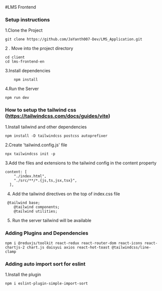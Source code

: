 #LMS Frontend

### Setup instructions

1.Clone the Project 
```
git clone https://github.com/JaYanth007-Dev/LMS_Application.git

```

2 . Move into the project directory
``` 
cd client
cd lms-frontend-en

```


3.Install dependencies
```
    npm install
```


4.Run the Server
``` 
npm run dev
```


### How to setup the tailwind css (https://tailwindcss.com/docs/guides/vite)


1.Install tailwind and other dependencies

```
npm install -D tailwindcss postcss autoprefixer
```

2.Create 'tailwind.config.js' file

``` 
npx tailwindcss init -p
```

3.Add the files and extensions to the tailwind config in the content property
```
content: [
    "./index.html",
    "./src/**/*.{js,ts,jsx,tsx}",
  ],
```

4. Add the tailwind directives on the top of index.css file
```
 @tailwind base;
    @tailwind components;
    @tailwind utilities;
```

5. Run the server tailwind will be available



### Adding Plugins and Dependencies

```
npm i @reduxjs/toolkit react-redux react-router-dom react-icons react-chartjs-2 chart.js daisyui axios react-hot-toast @tailwindcss/line-clamp

```

### Adding auto import sort for eslint

1.Install the plugin
``` 
npm i eslint-plugin-simple-import-sort

```